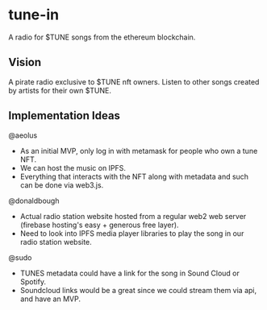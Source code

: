 # tune-in
A radio for $TUNE songs from the ethereum blockchain. 

## Vision
A pirate radio exclusive to $TUNE nft owners. Listen to other songs created by artists for their own $TUNE.

## Implementation Ideas 
@aeolus
- As an initial MVP, only log in with metamask for people who own a tune NFT. 
- We can host the music on IPFS. 
- Everything that interacts with the NFT along with metadata and such can be done via web3.js. 

@donaldbough
- Actual radio station website hosted from a regular web2 web server (firebase hosting's easy + generous free layer).
- Need to look into IPFS media player libraries to play the song in our radio station website.

@sudo
- TUNES metadata could have a link for the song in Sound Cloud or Spotify.
- Soundcloud links would be a great since we could stream them via api, and have an MVP. 
